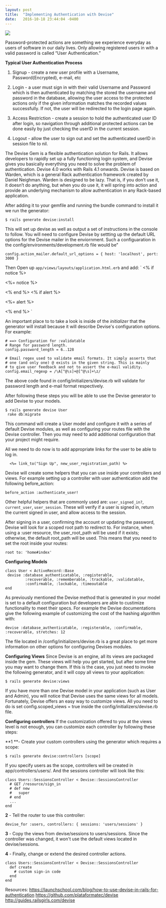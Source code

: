 ```yaml
---
layout: post
title:  "Implementing Authentication with Devise"
date:   2016-10-18 23:44:04 -0400
---
```



![](https://achievement-images.teamtreehouse.com/badges_Ruby_UserAuthentication_Stage1.png)

 Password-protected actions are something we experience everyday as users of software in our daily lives. Only allowing registered users in with a valid password is called “User Authentication.”

**Typical User Authentication Process**
1. Signup - create a new user profile with a Username, Password(Encrypted), e-mail, etc

2. Login - a user must sign in with their valid Username and Password which is then authenticated by matching the stored the username and password in the database, allowing the user access to the protected actions only if the given information matches the recorded values successfully. If not, the user will be redirected to the login page again. 


3. Access Restriction - create a session to hold the authenticated user ID after login, so navigation through additional protected actions can be done easily by just checking the userID in the current session.


4. Logout - allow the user to sign out and set the authenticated userID in session file to nil.

The Devise Gem is a flexible authentication solution for Rails. It allows developers to rapidly set up a fully functioning login system, and Devise gives you basically everything you need to solve the problem of authentication. Devise 4.0 works with Rails 4.1 onwards. Devise is based on Warden, which is a general Rack authentication framework created by Daniel Neighman.
Warden is designed to be lazy. That is, if you don’t use it, it doesn’t do anything, but when you do use it, it will spring into action and provide an underlying mechanism to allow authentication in any Rack-based application.


After adding it to your gemfile and running the bundle command to install it we run the generator:

```
$ rails generate devise:install
```

This will set up devise as well as output a set of instructions in the console to follow. You will need to configure Devise by settting up the default URL options for the Devise mailer in the enviornment. Such a configuaration in the config/environments/development.rb file would be"
```
config.action_mailer.default_url_options = { host: 'localhost', port: 3000 }
```

Then Open up `app/views/layouts/application.html.erb` and add:
` 
<% if notice %>
  <p class="alert alert-success"><%= notice %></p>
<% end %>
<% if alert %>
  <p class="alert alert-danger"><%= alert %></p>
<% end %>
` 

An important place to to take a look is inside of the *initializer* that the generator will install because it will describe Devise's configuration options. For example:

```
# ==> Configuration for :validatable
# Range for password length.
config.password_length = 6..128

# Email regex used to validate email formats. It simply asserts that
# one (and only one) @ exists in the given string. This is mainly
# to give user feedback and not to assert the e-mail validity.
config.email_regexp = /\A[^@\s]+@[^@\s]+\z/
```

The above code found in config/initializers/devise.rb will validate for password length and e-mail format respectively.

After following these steps you will be able to use the Devise generator to add Devise to your models. 
```
$ rails generate devise User
 rake db:migrate
```
This command will create a User model and configure it with a series of default Devise modules, as well as configuring your routes file with the Devise controller. Then you may need to add additional configuration that your project might require.

All we need to do now is to add appropriate links for the user to be able to log in.
```
  <%= link_to("Sign Up", new_user_registration_path) %>
```


Devise will create some helpers that you can use inside your controllers and views. For example setting up a controller with user authentication add the following before_action:

```
before_action :authenticate_user!
```

Other helpful helpers that are commonly used are: `user_signed_in?`, `current_user`, `user_session`. These will verify if a user is signed in, return the current signed in user, and allow access to the session. 

After signing in a user, confirming the account or updating the password, Devise will look for a scoped root path to redirect to. For instance, when using a :user resource, the user_root_path will be used if it exists; otherwise, the default root_path will be used. This means that you need to set the root inside your routes:
```
root to: 'home#index'
```

 **Configuring Models**
 ```
 class User < ActiveRecord::Base
  devise :database_authenticatable, :registerable,
          :recoverable, :rememberable, :trackable, :validatable,
          :confirmable, :lockable, :timeoutable
 end
```

As previously mentioned the Devise method that is generated in your model is set to a default configuration but developers are able to custimize functionality to meet their specs. For example the Devise documentations give the following example of customizing the cost of the hashing algorithm with:
```
devise :database_authenticatable, :registerable, :confirmable, :recoverable, stretches: 12
```

The file located in /config/initializers/devise.rb is a great place to get more information on other options for configuring Devises modules.

**Configuring Views**
Since Devise is an engine, all its views are packaged inside the gem. These views will help you get started, but after some time you may want to change them. If this is the case, you just need to invoke the following generator, and it will copy all views to your application:
```
$ rails generate devise:views
```

If you have more than one Devise model in your application (such as User and Admin), you will notice that Devise uses the same views for all models. Fortunately, Devise offers an easy way to customize views. All you need to do is set config.scoped_views = true inside the config/initializers/devise.rb file.

**Configuring controllers**
If the customization offered to you at the views level is not enough, you can customize each controller by following these steps:

**1 **- Create your custom controllers using the generator which requires a scope:
```
$ rails generate devise:controllers [scope]
``` 

If you specify users as the scope, controllers will be created in app/controllers/users/. And the sessions controller will look like this:
```
class Users::SessionsController < Devise::SessionsController
  # GET /resource/sign_in
  # def new
  #   super
  # end
  ...
end
```


**2** - Tell the router to use this controller:
```
devise_for :users, controllers: { sessions: 'users/sessions' }
```


**3** - Copy the views from devise/sessions to users/sessions. Since the controller was changed, it won't use the default views located in devise/sessions.

**4** -  Finally, change or extend the desired controller actions.
```
class Users::SessionsController < Devise::SessionsController
  def create
    # custom sign-in code
  end
end
```

Resources:
https://launchschool.com/blog/how-to-use-devise-in-rails-for-authentication
https://github.com/plataformatec/devise
http://guides.railsgirls.com/devise















